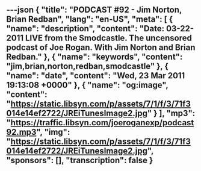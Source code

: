 ---json
{
  "title": "PODCAST #92 - Jim Norton, Brian Redban",
  "lang": "en-US",
  "meta": [
    {
      "name": "description",
      "content": "Date: 03-22-2011 LIVE from the Smodcastle. The uncensored podcast of Joe Rogan. With Jim Norton and Brian Redban."
    },
    {
      "name": "keywords",
      "content": "jim,brian,norton,redban,smodcastle"
    },
    {
      "name": "date",
      "content": "Wed, 23 Mar 2011 19:13:08 +0000"
    },
    {
      "name": "og:image",
      "content": "https://static.libsyn.com/p/assets/7/1/f/3/71f3014e14ef2722/JREiTunesImage2.jpg"
    }
  ],
  "mp3": "https://traffic.libsyn.com/joeroganexp/podcast92.mp3",
  "img": "https://static.libsyn.com/p/assets/7/1/f/3/71f3014e14ef2722/JREiTunesImage2.jpg",
  "sponsors": [],
  "transcription": false
}
---
<episode-header />

<timemark seconds="0" />

<transcribe-call-to-action />

<episode-footer />